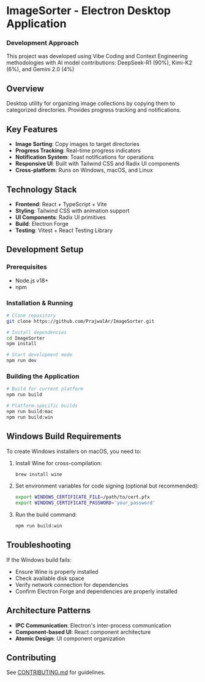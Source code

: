 # ImageSorter - Electron Desktop Application

### Development Approach

This project was developed using Vibe Coding and Context Engineering methodologies with AI model contributions: DeepSeek-R1 (90%), Kimi-K2 (6%), and Gemini 2.0 (4%)

## Overview

Desktop utility for organizing image collections by copying them to categorized directories. Provides progress tracking and notifications.

## Key Features

- **Image Sorting**: Copy images to target directories
- **Progress Tracking**: Real-time progress indicators
- **Notification System**: Toast notifications for operations
- **Responsive UI**: Built with Tailwind CSS and Radix UI components
- **Cross-platform**: Runs on Windows, macOS, and Linux

## Technology Stack

- **Frontend**: React + TypeScript + Vite
- **Styling**: Tailwind CSS with animation support
- **UI Components**: Radix UI primitives
- **Build**: Electron Forge
- **Testing**: Vitest + React Testing Library

## Development Setup

### Prerequisites

- Node.js v18+
- npm

### Installation & Running

```bash
# Clone repository
git clone https://github.com/PrajwalAr/ImageSorter.git

# Install dependencies
cd ImageSorter
npm install

# Start development mode
npm run dev
```

### Building the Application

```bash
# Build for current platform
npm run build

# Platform-specific builds
npm run build:mac
npm run build:win
```

## Windows Build Requirements

To create Windows installers on macOS, you need to:

1. Install Wine for cross-compilation:

   ```bash
   brew install wine
   ```

2. Set environment variables for code signing (optional but recommended):

   ```bash
   export WINDOWS_CERTIFICATE_FILE=/path/to/cert.pfx
   export WINDOWS_CERTIFICATE_PASSWORD='your_password'
   ```

3. Run the build command:

   ```bash
   npm run build:win
   ```

## Troubleshooting

If the Windows build fails:

- Ensure Wine is properly installed
- Check available disk space
- Verify network connection for dependencies
- Confirm Electron Forge and dependencies are properly installed

## Architecture Patterns

- **IPC Communication**: Electron's inter-process communication
- **Component-based UI**: React component architecture
- **Atomic Design**: UI component organization

## Contributing

See [CONTRIBUTING.md](CONTRIBUTING.md) for guidelines.
